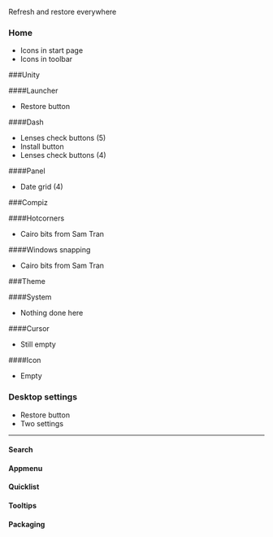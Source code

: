 Refresh and restore everywhere

### Home
- Icons in start page
- Icons in toolbar

###Unity

####Launcher
- Restore button

####Dash
- Lenses check buttons (5)
- Install button
- Lenses check buttons (4)

####Panel
- Date grid (4)

###Compiz

####Hotcorners
- Cairo bits from Sam Tran

####Windows snapping
- Cairo bits from Sam Tran

###Theme

####System
- Nothing done here

####Cursor
- Still empty

####Icon
- Empty

### Desktop settings
  - Restore button
  - Two settings

---------

#### Search

#### Appmenu

#### Quicklist

#### Tooltips

#### Packaging
